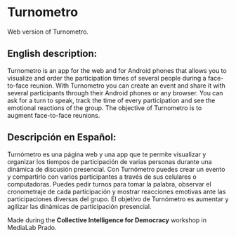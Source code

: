# Turnometro

Web version of Turnometro.

## English description:

Turnometro is an app for the web and for Android phones that allows you to visualize and order the participation times of several people during a face-to-face reunion. With Turnometro you can create an event and share it with several participants through their Android phones or any browser. You can ask for a turn to speak, track the time of every participation and see the emotional reactions of the group. The objective of Turnometro is to augment face-to-face reunions.


## Descripción en Español:

Turnómetro es una página web y una app que te permite visualizar y organizar los tiempos de participación de varias personas durante una dinámica de discusión presencial. Con Turnómetro puedes crear un evento y compartirlo con varios participantes a través de sus celulares o computadoras. Puedes pedir turnos para tomar la palabra, observar el cronometraje de cada participación y mostrar reacciones emotivas ante las participaciones diversas del grupo. El objetivo de Turnómetro es aumentar y agilizar las dinámicas de participación presencial.

Made during the __Collective Intelligence for Democracy__ workshop in MediaLab Prado.
